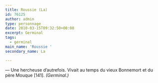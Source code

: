 ```yaml
---
title: Roussie (La)
id: 76125
author: admin
type: personnage
date: 2010-03-15T09:32:50+00:00
excerpt: Germinal
tags:
  - germinal
main_name: 'Roussie '
secondary_name: La

---
```

— Une hercheuse d&rsquo;autrefois. Vivait au temps du vieux Bonnemort et du père Mouque [141]. _(Germinal.)_